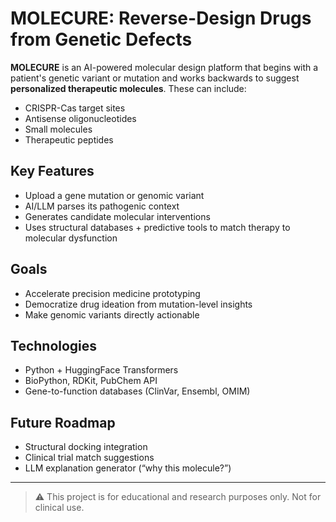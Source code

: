 # MOLECURE: Reverse-Design Drugs from Genetic Defects

**MOLECURE** is an AI-powered molecular design platform that begins with a patient's genetic variant or mutation and works backwards to suggest **personalized therapeutic molecules**. These can include:
- CRISPR-Cas target sites
- Antisense oligonucleotides
- Small molecules
- Therapeutic peptides

## Key Features
- Upload a gene mutation or genomic variant
- AI/LLM parses its pathogenic context
- Generates candidate molecular interventions
- Uses structural databases + predictive tools to match therapy to molecular dysfunction

## Goals
- Accelerate precision medicine prototyping
- Democratize drug ideation from mutation-level insights
- Make genomic variants directly actionable

## Technologies
- Python + HuggingFace Transformers
- BioPython, RDKit, PubChem API
- Gene-to-function databases (ClinVar, Ensembl, OMIM)

## Future Roadmap
- Structural docking integration
- Clinical trial match suggestions
- LLM explanation generator (“why this molecule?”)

---

> ⚠️ This project is for educational and research purposes only. Not for clinical use.

